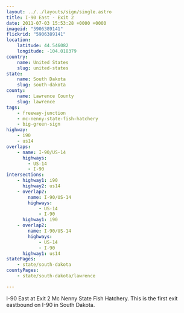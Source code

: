 ```yaml
---
layout: ../../layouts/sign/single.astro
title: I-90 East - Exit 2
date: 2011-07-03 15:53:28 +0000 +0000
imageid: "5906389141"
flickrid: "5906389141"
location:
    latitude: 44.546082
    longitude: -104.018379
country:
    name: United States
    slug: united-states
state:
    name: South Dakota
    slug: south-dakota
county:
    name: Lawrence County
    slug: lawrence
tags:
    - freeway-junction
    - mc-nenny-state-fish-hatchery
    - big-green-sign
highway:
    - i90
    - us14
overlaps:
    - name: I-90/US-14
      highways:
        - US-14
        - I-90
intersections:
    - highway1: i90
      highway2: us14
    - overlap2:
        name: I-90/US-14
        highways:
            - US-14
            - I-90
      highway1: i90
    - overlap2:
        name: I-90/US-14
        highways:
            - US-14
            - I-90
      highway1: us14
statePages:
    - state/south-dakota
countyPages:
    - state/south-dakota/lawrence

---
```

I-90 East at Exit 2 Mc Nenny State Fish Hatchery.  This is the first exit eastbound on I-90 in South Dakota.